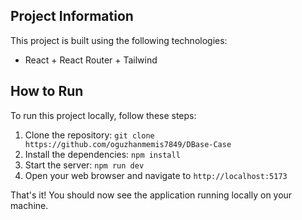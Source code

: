 ## Project Information

This project is built using the following technologies:

- React + React Router + Tailwind

## How to Run

To run this project locally, follow these steps:

1. Clone the repository: `git clone https://github.com/oguzhanmemis7849/DBase-Case`
2. Install the dependencies: `npm install`
3. Start the server: `npm run dev`
4. Open your web browser and navigate to `http://localhost:5173`

That's it! You should now see the application running locally on your machine.
